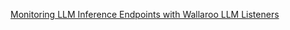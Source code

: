 [Monitoring LLM Inference Endpoints with Wallaroo LLM Listeners](https://dev.to/martinbald81/monitoring-llm-inference-endpoints-with-wallaroo-llm-listeners-j2h)
